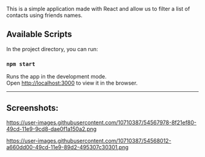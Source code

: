 This is a simple application made with React and allow us to filter a list of contacts using friends names.

## Available Scripts

In the project directory, you can run:

### `npm start`

Runs the app in the development mode.<br>
Open [http://localhost:3000](http://localhost:3000) to view it in the browser.

--------------------------------------

## Screenshots:

https://user-images.githubusercontent.com/10710387/54567978-8f21ef80-49cd-11e9-9cd8-dae0f1a150a2.png

https://user-images.githubusercontent.com/10710387/54568012-a660dd00-49cd-11e9-89d2-495307c30301.png
